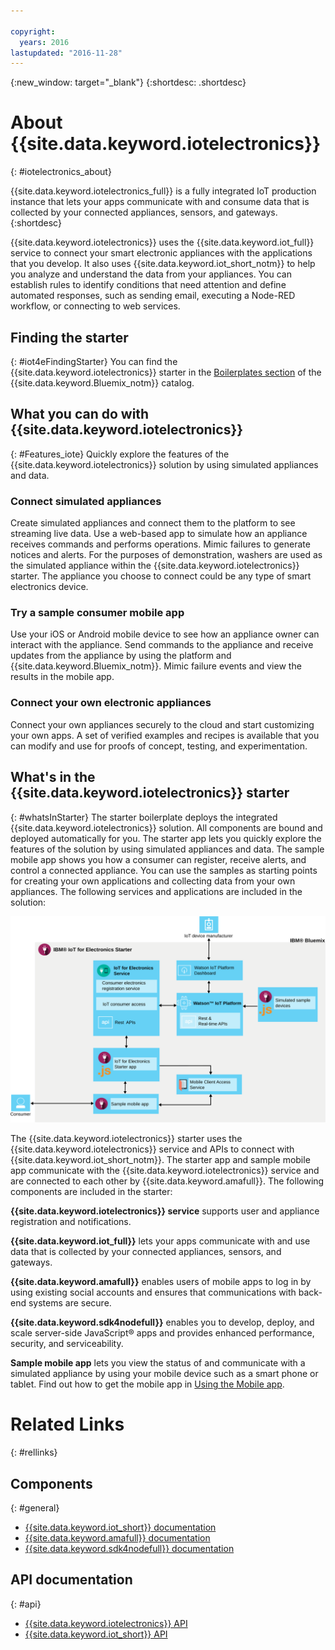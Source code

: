 ```yaml
---

copyright:
  years: 2016
lastupdated: "2016-11-28"
---
```


{:new_window: target="\_blank"}
{:shortdesc: .shortdesc}

# About {{site.data.keyword.iotelectronics}}
{: #iotelectronics_about}

{{site.data.keyword.iotelectronics_full}} is a fully integrated IoT production instance that lets your apps communicate with and consume data that is collected by your connected appliances, sensors, and gateways.
{:shortdesc}

{{site.data.keyword.iotelectronics}} uses the {{site.data.keyword.iot_full}} service to connect your smart electronic appliances with the applications that you develop. It also uses {{site.data.keyword.iot_short_notm}} to help you analyze and understand the data from your appliances. You can establish rules to identify conditions that need attention and define automated responses, such as sending email, executing a Node-RED workflow, or connecting to web services.  

## Finding the starter
{: #iot4eFindingStarter}
You can find the {{site.data.keyword.iotelectronics}} starter in the [Boilerplates section](https://console.{DomainName}/catalog/starters/iot-for-electronics-starter/) of the {{site.data.keyword.Bluemix_notm}} catalog.  

## What you can do with {{site.data.keyword.iotelectronics}}
{: #Features_iote}
Quickly explore the features of the {{site.data.keyword.iotelectronics}} solution by using simulated appliances and data.

### Connect simulated appliances
Create simulated appliances and connect them to the platform to see streaming live data. Use a web-based app to simulate how an appliance receives commands and performs operations. Mimic failures to generate notices and alerts. For the purposes of demonstration, washers are used as the simulated appliance within the {{site.data.keyword.iotelectronics}} starter. The appliance you choose to connect could be any type of smart electronics device.  

### Try a sample consumer mobile app
Use your iOS or Android mobile device to see how an appliance owner can interact with the appliance. Send commands to the appliance and receive updates from the appliance by using the platform and {{site.data.keyword.Bluemix_notm}}. Mimic failure events and view the results in the mobile app.

### Connect your own electronic appliances
Connect your own appliances securely to the cloud and start customizing your own apps. A set of verified examples and recipes is available that you can modify and use for proofs of concept, testing, and experimentation.

## What's in the {{site.data.keyword.iotelectronics}} starter
{: #whatsInStarter}
The starter boilerplate deploys the integrated {{site.data.keyword.iotelectronics}} solution.  All components are bound and deployed automatically for you. The starter app lets you quickly explore the features of the solution by using simulated appliances and data. The sample mobile app shows you how a consumer can register, receive alerts, and control a connected appliance. You can use the samples as starting points for creating your own applications and collecting data from your own appliances. The following services and applications are included in the solution:

![{{site.data.keyword.iotelectronics}} Architecture. This diagram is described in the main body of the topic.](images/IoT4E_architecture.svg "{{site.data.keyword.iotelectronics}} architecture")

The {{site.data.keyword.iotelectronics}} starter uses the {{site.data.keyword.iotelectronics}} service and APIs to connect with {{site.data.keyword.iot_short_notm}}. The starter app and sample mobile app communicate with the {{site.data.keyword.iotelectronics}} service and are connected to each other by {{site.data.keyword.amafull}}. The following components are included in the starter:

**{{site.data.keyword.iotelectronics}} service** supports user and appliance registration and notifications.

**{{site.data.keyword.iot_full}}** lets your apps communicate with and use data that is collected by your connected appliances, sensors, and gateways.

<!-- **{{site.data.keyword.iotrtinsights_full}}** enables you to enrich and monitor data from your appliances, visualize what's happening now, and respond to emerging conditions by using automated actions. -->

**{{site.data.keyword.amafull}}** enables users of mobile apps to log in by using existing social accounts and ensures that communications with back-end systems are secure.

**{{site.data.keyword.sdk4nodefull}}** enables you to develop, deploy, and scale server-side JavaScript&reg; apps and provides enhanced performance, security, and serviceability.

**Sample mobile app** lets you view the status of and communicate with a simulated appliance by using your mobile device such as a smart phone or tablet. Find out how to get the mobile app in [Using the Mobile app](iotelectronics_config_mobile.html).

# Related Links
{: #rellinks}
## Components
{: #general}
* [{{site.data.keyword.iot_short}} documentation](https://console.ng.bluemix.net/docs/services/IoT/index.html#gettingstartedtemplate)
* [{{site.data.keyword.amafull}} documentation](https://console.ng.bluemix.net/docs/services/mobileaccess/index.html)
* [{{site.data.keyword.sdk4nodefull}} documentation](https://console.ng.bluemix.net/docs/runtimes/nodejs/index.html#nodejs_runtime)


## API documentation
{: #api}
*  [{{site.data.keyword.iotelectronics}} API](http://ibmiotforelectronics.mybluemix.net/public/iot4eregistrationapi.html)  
*  [{{site.data.keyword.iot_short}} API](https://developer.ibm.com/iotfoundation/recipes/api-documentation/)
